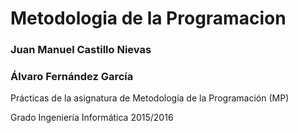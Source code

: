 # Metodologia de la Programacion

### Juan Manuel Castillo Nievas
### Álvaro Fernández García

Prácticas de la asignatura de Metodología de la Programación (MP)

Grado Ingeniería Informática 2015/2016
